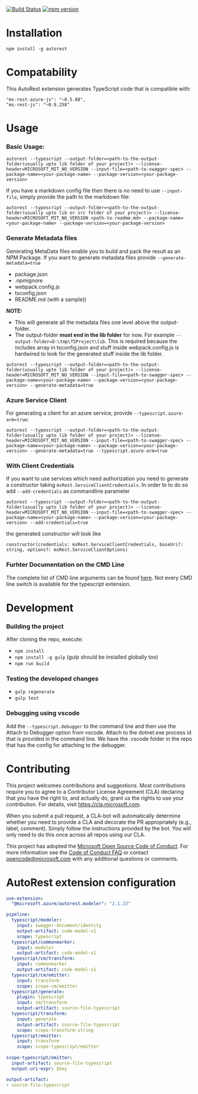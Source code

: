 [![Build Status](https://travis-ci.org/Azure/autorest.typescript.svg?branch=master)](https://travis-ci.org/Azure/autorest.typescript)
[![npm version](https://badge.fury.io/js/%40microsoft.azure%2Fautorest.typescript.svg)](https://badge.fury.io/js/%40microsoft.azure%2Fautorest.typescript)

# Installation
```
npm install -g autorest
```

# Compatability
This AutoRest extension generates TypeScript code that is compatible with:
```
"ms-rest-azure-js": "~0.5.68",
"ms-rest-js": "~0.9.258"
```

# Usage
### Basic Usage:
```
autorest --typescript --output-folder=<path-to-the-output-folder(usually upto lib folder of your project)> --license-header=MICROSOFT_MIT_NO_VERSION --input-file=<path-to-swagger-spec> --package-name=<your-package-name> --package-version=<your-package-version>
```
If you have a markdown config file then there is no need to use `--input-file`, simply provide the path to the markdown file:
```
autorest --typescript --output-folder=<path-to-the-output-folder(usually upto lib or src folder of your project)> --license-header=MICROSOFT_MIT_NO_VERSION <path-to-readme.md> --package-name=<your-package-name> --package-version=<your-package-version>
```
### Generate Metadata files
Generating MetaData files enable you to build and pack the result as an NPM Package.
If you want to generate metadata files provide `--generate-metadata=true`

- package.json
- .npmignore
- webpack.config.js
- tsconfig.json
- README.md (with a sample))

**NOTE:**
- This will generate all the metadata files one level above the output-folder.
- The output-folder **must end in the lib folder** for now. For example `--output-folder=D:\tmp\TSProject\lib`. This is required because the includes array in tsconfig.json and stuff inside webpack.config.js is hardwired to look for the generated stuff inside the lib folder.

```
autorest --typescript --output-folder=<path-to-the-output-folder(usually upto lib folder of your project)> --license-header=MICROSOFT_MIT_NO_VERSION --input-file=<path-to-swagger-spec> --package-name=<your-package-name> --package-version=<your-package-version> --generate-metadata=true
```

### Azure Service Client
For generating a client for an azure service, provide `--typescript.azure-arm=true`:
```
autorest --typescript --output-folder=<path-to-the-output-folder(usually upto lib folder of your project)> --license-header=MICROSOFT_MIT_NO_VERSION --input-file=<path-to-swagger-spec> --package-name=<your-package-name> --package-version=<your-package-version> --generate-metadata=true --typescript.azure-arm=true
```

### With Client Credentials
If you want to use services which need authorization you need to generate a constructor taking `msRest.ServiceClientCredentials`. In order to to do so add `--add-credentials` as commandline parameter
```
autorest --typescript --output-folder=<path-to-the-output-folder(usually upto lib folder of your project)> --license-header=MICROSOFT_MIT_NO_VERSION --input-file=<path-to-swagger-spec> --package-name=<your-package-name> --package-version=<your-package-version> --add-credentials=true
```

the generated constructor will look like
```
constructor(credentials: msRest.ServiceClientCredentials, baseUri?: string, options?: msRest.ServiceClientOptions)
```

### Furhter Documentation on the CMD Line
The complete list of CMD line arguments can be found [here](https://github.com/Azure/autorest/blob/master/docs/user/cli.md). Not every CMD line switch is available for the typescript extension.

# Development

### Building the project
After cloning the repo, execute:
- `npm install`
- `npm install -g gulp` (gulp should be installed globally too)
- `npm run build`

### Testing the developed changes
- `gulp regenerate`
- `gulp test`

### Debugging using vscode
Add the `--typescript.debugger` to the command line and then use the Attach to Debugger option from vscode. Attach to the dotnet.exe process id that is provided in the command line.
We have the .vscode folder in the repo that has the config for attaching to the debugger.

# Contributing

This project welcomes contributions and suggestions.  Most contributions require you to agree to a
Contributor License Agreement (CLA) declaring that you have the right to, and actually do, grant us
the rights to use your contribution. For details, visit https://cla.microsoft.com.

When you submit a pull request, a CLA-bot will automatically determine whether you need to provide
a CLA and decorate the PR appropriately (e.g., label, comment). Simply follow the instructions
provided by the bot. You will only need to do this once across all repos using our CLA.

This project has adopted the [Microsoft Open Source Code of Conduct](https://opensource.microsoft.com/codeofconduct/).
For more information see the [Code of Conduct FAQ](https://opensource.microsoft.com/codeofconduct/faq/) or
contact [opencode@microsoft.com](mailto:opencode@microsoft.com) with any additional questions or comments.

# AutoRest extension configuration

``` yaml
use-extension:
  "@microsoft.azure/autorest.modeler": "2.1.23"

pipeline:
  typescript/modeler:
    input: swagger-document/identity
    output-artifact: code-model-v1
    scope: typescript
  typescript/commonmarker:
    input: modeler
    output-artifact: code-model-v1
  typescript/cm/transform:
    input: commonmarker
    output-artifact: code-model-v1
  typescript/cm/emitter:
    input: transform
    scope: scope-cm/emitter
  typescript/generate:
    plugin: typescript
    input: cm/transform
    output-artifact: source-file-typescript
  typescript/transform:
    input: generate
    output-artifact: source-file-typescript
    scope: scope-transform-string
  typescript/emitter:
    input: transform
    scope: scope-typescript/emitter
    
scope-typescript/emitter:
  input-artifact: source-file-typescript
  output-uri-expr: $key

output-artifact:
- source-file-typescript
```
